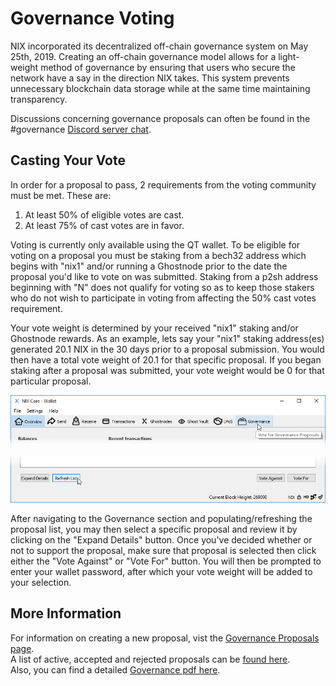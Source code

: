 # Governance Voting

NIX incorporated its decentralized off-chain governance system on May 25th, 2019. Creating an off-chain governance model allows for a light-weight method of governance by ensuring that users who secure the network have a say in the direction NIX takes. This system prevents unnecessary blockchain data storage while at the same time maintaining transparency.

Discussions concerning governance proposals can often be found in the \#governance [Discord server chat](https://discordapp.com/invite/HGuvDTW).

## Casting Your Vote

In order for a proposal to pass, 2 requirements from the voting community must be met. These are:

1. At least 50% of eligible votes are cast.
2. At least 75% of cast votes are in favor.

Voting is currently only available using the QT wallet. To be eligible for voting on a proposal you must be staking from a bech32 address which begins with "nix1" and/or running a Ghostnode prior to the date the proposal you'd like to vote on was submitted. Staking from a p2sh address beginning with "N" does not qualify for voting so as to keep those stakers who do not wish to participate in voting from affecting the 50% cast votes requirement.

Your vote weight is determined by your received "nix1" staking and/or Ghostnode rewards. As an example, lets say your "nix1" staking address\(es\) generated 20.1 NIX in the 30 days prior to a proposal submission. You would then have a total vote weight of 20.1 for that specific proposal. If you began staking after a proposal was submitted, your vote weight would be 0 for that particular proposal.

![Click on the Governance Button](../.gitbook/assets/qt-governance.png)

![Click on the &quot;Refrest List&quot; to populate/refresh the proposal list](../.gitbook/assets/qt-gov-refresh.png)

After navigating to the Governance section and populating/refreshing the proposal list, you may then select a specific proposal and review it by clicking on the "Expand Details" button. Once you've decided whether or not to support the proposal, make sure that proposal is selected then click either the "Vote Against" or "Vote For" button. You will then be prompted to enter your wallet password, after which your vote weight will be added to your selection.

## More Information

For information on creating a new proposal, vist the [Governance Proposals page](../github-and-feedback/governance-proposals.md).  
A list of active, accepted and rejected proposals can be [found here](https://governance.nixplatform.io/#/proposals).  
Also, you can find a detailed [Governance pdf here](https://nixplatform.io/wp-content/uploads/2019/02/NixGovernance.pdf).

